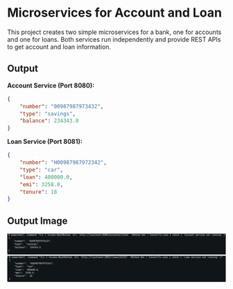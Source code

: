 # Microservices for Account and Loan

This project creates two simple microservices for a bank, one for accounts and one for loans. Both services run independently and provide REST APIs to get account and loan information.

## Output

**Account Service (Port 8080):**
```json
{
    "number": "00987987973432",
    "type": "savings", 
    "balance": 234343.0
}
```

**Loan Service (Port 8081):**
```json
{
    "number": "H00987987972342",
    "type": "car",
    "loan": 400000.0,
    "emi": 3258.0,
    "tenure": 18
}
```

## Output Image
![Account Output](/Week_5/output/account.png)
![Loan Output](/Week_5/output/loan.png)
